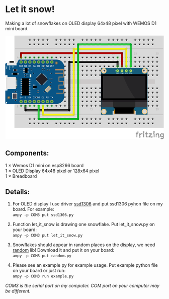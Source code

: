 # Let it snow!
Making a lot of snowflakes on OLED display 64x48 pixel with WEMOS D1 mini board.  

![OLED](https://github.com/DmitKos/let_it_snow/blob/main/oled_let_it_snow_bb.png)  

## Components:  
1 × Wemos D1 mini on esp8266 board  
1 × OLED Display 64x48 pixel or 128x64 pixel  
1 × Breadboard  

## Details:
1. For OLED display I use driver [ssd1306](https://github.com/micropython/micropython/blob/master/drivers/display/ssd1306.py) and put ssd1306 pyhon file on my board. For example:  
`ampy -p COM3 put ssd1306.py`

2. Function let_it_snow is drawing one snowflake. Put let_it_snow.py on your board:  
`ampy -p COM3 put let_it_snow.py`

3. Snowflakes should appear in random places on the display, we need [random](https://github.com/micropython/micropython-lib/tree/master/random) lib! Download it and put it on your board:  
`ampy -p COM3 put random.py`

4. Please see an example py for example usage. Put example python file on your board or just run:  
`ampy -p COM3 run example.py`

_COM3 is the serial port on my computer. COM port on your computer may be different._